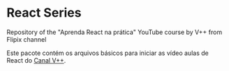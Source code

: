 # React Series

Repository of the "Aprenda React na prática" YouTube course by V++ from Flipix channel

Este pacote contém os arquivos básicos para iniciar as vídeo aulas
de React do [Canal V++](https://youtube.com/user/VPlusPlus).
